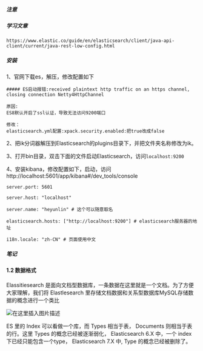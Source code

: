 ##### 注意



##### 学习文章

```
https://www.elastic.co/guide/en/elasticsearch/client/java-api-client/current/java-rest-low-config.html
```







##### 安装

1、官网下载es，解压，修改配置如下

```
##### ES启动报错:received plaintext http traffic on an https channel, closing connection Netty4HttpChannel

原因:
ES8默认开启了ssl认证，导致无法访问9200端口

修改：
elasticsearch.yml配置:xpack.security.enabled:把true改成false
```

2、把ik分词器解压到Elasticsearch的plugins目录下，并把文件夹名称修改为ik。

3、打开bin目录，双击下面的文件启动Elasticsearch，访问`localhost:9200`

4、安装kibana，修改配置如下，启动，访问http://localhost:5601/app/kibana#/dev_tools/console

```
server.port: 5601
 
server.host: "localhost"
 
server.name: "heyunlin" # 这个可以随意取名
 
elasticsearch.hosts: ["http://localhost:9200"] # elasticsearch服务器的地址
 
i18n.locale: "zh-CN" # 页面使用中文
```





##### 笔记

#### 1.2 数据格式

Elassitiesearch 是面向文档型数据库，一条数据在这里就是一个文档。为了方便大家理解，我们将 Elastlesearch 里存储文档数据和关系型数据库MySQL存储数据的概念进行一个类比

![在这里插入图片描述](https://i-blog.csdnimg.cn/blog_migrate/ad3f324d5535282c37183741aa571854.png)

ES 里的 Index 可以看做一个库，而 Types 相当于表， Documents 则相当于表的行。这里 Types 的概念已经被逐渐弱化， Elasticsearch 6.X 中，一个 index 下已经只能包含一个type， Elasticsearch 7.X 中, Type 的概念已经被删除了。

